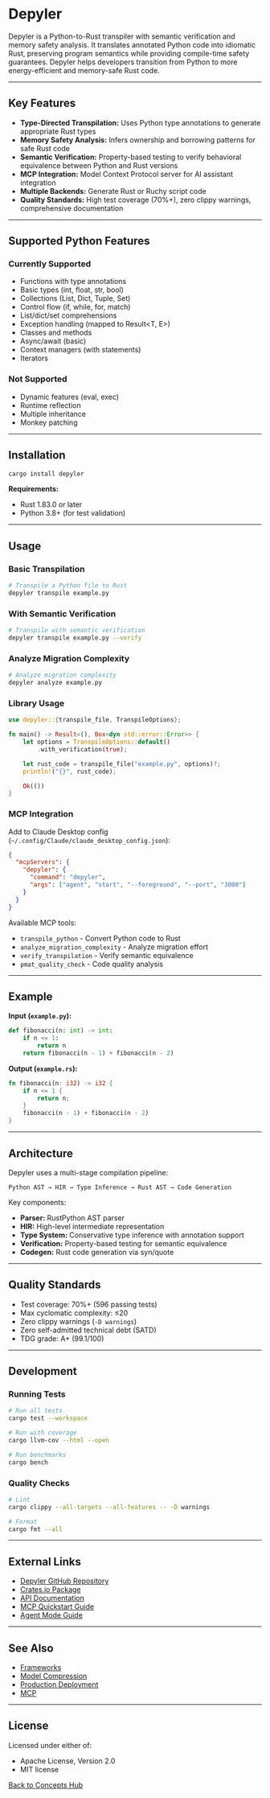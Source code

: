# Depyler

Depyler is a Python-to-Rust transpiler with semantic verification and memory safety analysis. It translates annotated Python code into idiomatic Rust, preserving program semantics while providing compile-time safety guarantees. Depyler helps developers transition from Python to more energy-efficient and memory-safe Rust code.

---

## Key Features

- **Type-Directed Transpilation:** Uses Python type annotations to generate appropriate Rust types
- **Memory Safety Analysis:** Infers ownership and borrowing patterns for safe Rust code
- **Semantic Verification:** Property-based testing to verify behavioral equivalence between Python and Rust versions
- **MCP Integration:** Model Context Protocol server for AI assistant integration
- **Multiple Backends:** Generate Rust or Ruchy script code
- **Quality Standards:** High test coverage (70%+), zero clippy warnings, comprehensive documentation

---

## Supported Python Features

### Currently Supported

- Functions with type annotations
- Basic types (int, float, str, bool)
- Collections (List, Dict, Tuple, Set)
- Control flow (if, while, for, match)
- List/dict/set comprehensions
- Exception handling (mapped to Result<T, E>)
- Classes and methods
- Async/await (basic)
- Context managers (with statements)
- Iterators

### Not Supported

- Dynamic features (eval, exec)
- Runtime reflection
- Multiple inheritance
- Monkey patching

---

## Installation

```bash
cargo install depyler
```

**Requirements:**

- Rust 1.83.0 or later
- Python 3.8+ (for test validation)

---

## Usage

### Basic Transpilation

```bash
# Transpile a Python file to Rust
depyler transpile example.py
```

### With Semantic Verification

```bash
# Transpile with semantic verification
depyler transpile example.py --verify
```

### Analyze Migration Complexity

```bash
# Analyze migration complexity
depyler analyze example.py
```

### Library Usage

```rust
use depyler::{transpile_file, TranspileOptions};

fn main() -> Result<(), Box<dyn std::error::Error>> {
    let options = TranspileOptions::default()
        .with_verification(true);

    let rust_code = transpile_file("example.py", options)?;
    println!("{}", rust_code);

    Ok(())
}
```

### MCP Integration

Add to Claude Desktop config (`~/.config/Claude/claude_desktop_config.json`):

```json
{
  "mcpServers": {
    "depyler": {
      "command": "depyler",
      "args": ["agent", "start", "--foreground", "--port", "3000"]
    }
  }
}
```

Available MCP tools:

- `transpile_python` - Convert Python code to Rust
- `analyze_migration_complexity` - Analyze migration effort
- `verify_transpilation` - Verify semantic equivalence
- `pmat_quality_check` - Code quality analysis

---

## Example

**Input (`example.py`):**

```python
def fibonacci(n: int) -> int:
    if n <= 1:
        return n
    return fibonacci(n - 1) + fibonacci(n - 2)
```

**Output (`example.rs`):**

```rust
fn fibonacci(n: i32) -> i32 {
    if n <= 1 {
        return n;
    }
    fibonacci(n - 1) + fibonacci(n - 2)
}
```

---

## Architecture

Depyler uses a multi-stage compilation pipeline:

```text
Python AST → HIR → Type Inference → Rust AST → Code Generation
```

Key components:

- **Parser:** RustPython AST parser
- **HIR:** High-level intermediate representation
- **Type System:** Conservative type inference with annotation support
- **Verification:** Property-based testing for semantic equivalence
- **Codegen:** Rust code generation via syn/quote

---

## Quality Standards

- Test coverage: 70%+ (596 passing tests)
- Max cyclomatic complexity: ≤20
- Zero clippy warnings (`-D warnings`)
- Zero self-admitted technical debt (SATD)
- TDG grade: A+ (99.1/100)

---

## Development

### Running Tests

```bash
# Run all tests
cargo test --workspace

# Run with coverage
cargo llvm-cov --html --open

# Run benchmarks
cargo bench
```

### Quality Checks

```bash
# Lint
cargo clippy --all-targets --all-features -- -D warnings

# Format
cargo fmt --all
```

---

## External Links

- [Depyler GitHub Repository](https://github.com/paiml/depyler)
- [Crates.io Package](https://crates.io/crates/depyler)
- [API Documentation](https://docs.rs/depyler)
- [MCP Quickstart Guide](https://github.com/paiml/depyler/blob/main/docs/MCP_QUICKSTART.md)
- [Agent Mode Guide](https://github.com/paiml/depyler/blob/main/AGENT.md)

---

## See Also

- [Frameworks](./frameworks.md)
- [Model Compression](./model-compression.md)
- [Production Deployment](./production-deployment.md)
- [MCP](./mcp.md)

---

## License

Licensed under either of:

- Apache License, Version 2.0
- MIT license

[Back to Concepts Hub](./README.md)
